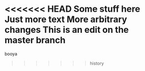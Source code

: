<<<<<<< HEAD
Some stuff here
Just more text
More arbitrary changes
This is an edit on the master branch
=======
booya
>>>>>>> history
